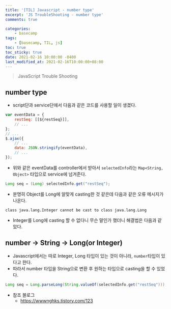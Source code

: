 ```yaml
---
title: '[TIL] Javascript - number type'
excerpt: 'JS TroubleShooting - number type'
comments: true

categories:
    - basecamp
tags:
    - [basecamp, TIL, js]
toc: true
toc_sticky: true
date: 2021-02-16 10:00:00 -0400
last_modified_at: 2021-02-16T10:00:00+08:00
---
```


> JavaScript Trouble Shooting

## number type
- script단과 service단에서 다음과 같은 코드를 사용할 일이 생겼다.

```js
var eventData = {
    restSeq: [[${restSeq}]],
    // ...
};
// ...
$.ajax({
    // ...
    data: JSON.stringify(eventData),
    // ...
});
```

- 위와 같은 eventData를 controller에서 받아서 `selectedInfo`라는 `Map<String, Object>` 타입으로 service에 넘겨준다.

```java
Long seq = (Long) selectedInfo.get("restSeq");
```

- 분명히 Object를 Long에 알맞게 casting한 것 같은데 다음과 같은 오류 메시지가 나온다.

```
class java.lang.Integer cannot be cast to class java.lang.Long
```

- Integer를 Long에 casting 할 수 없다니 무슨 말인가 했더니 해결법은 다음과 같았다.


## number -> String -> Long(or Integer)
- Javascript에서는 따로 Integer, Long 타입이 있는 것이 아니라, `number`타입이 있다고 한다.
- 따라서 number 타입을 String으로 변환 후 원하는 타입으로 casting을 할 수 있었다.

```java
Long seq = Long.parseLong(String.valueOf(selectedInfo.get("restSeq")));
```

- 참조 블로그
  - https://wwwnghks.tistory.com/123